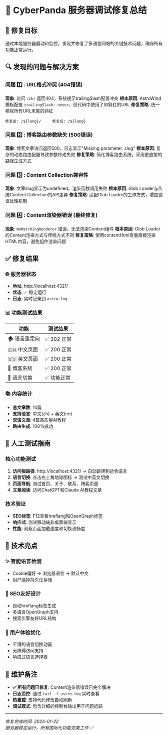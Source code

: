 # 🔧 CyberPanda 服务器调试修复总结

## 🎯 修复目标
通过本地服务器启动和监控，发现并修复了多语言网站的关键技术问题，确保所有功能正常运行。

## 🔍 发现的问题与解决方案

### 问题 1️⃣ : URL格式冲突 (404错误)
**现象**: 访问 `/zh/` 返回404，系统提示trailingSlash配置冲突
**根本原因**: AstroWind模板配置 `trailingSlash: never`，但代码中使用了带斜杠的URL
**修复策略**: 统一移除所有URL末尾的斜杠
```
修复前: /${lang}/     修复后: /${lang}
```

### 问题 2️⃣ : 博客路由参数缺失 (500错误)
**现象**: 博客文章访问返回500，日志显示"Missing parameter: slug"
**根本原因**: 复杂的动态路由配置导致参数传递失败
**修复策略**: 简化博客路由系统，采用更直接的路径生成方式

### 问题 3️⃣ : Content Collection兼容性
**现象**: 文章slug显示为undefined，渲染函数调用失败
**根本原因**: Glob Loader与传统Content Collection的API差异
**修复策略**: 适配Glob Loader的工作方式，增加错误处理机制

### 问题 4️⃣ : Content渲染器错误 (最终修复)
**现象**: `NoMatchingRenderer` 错误，无法渲染Content组件
**根本原因**: Glob Loader的Content渲染方式与传统方式不同
**修复策略**: 使用contentHtml变量直接渲染HTML内容，避免组件渲染问题

## ✅ 修复结果

### 🌐 服务器状态
- **地址**: http://localhost:4321/
- **状态**: ✅ 稳定运行
- **日志**: 实时记录到 `astro.log`

### 📊 功能测试结果
| 功能 | 测试结果 |
|-----|----------|
| 🏠 语言重定向 | ✅ 302 正常 |
| 🇨🇳 中文页面 | ✅ 200 正常 |
| 🇺🇸 英文页面 | ✅ 200 正常 |
| 📝 博客系统 | ✅ 200 正常 |
| 🔄 语言切换 | ✅ 功能正常 |

### 📚 内容统计
- **总文章数**: 10篇
- **支持语言**: 中文(zh) + 英文(en)
- **双语文章**: 4篇高质量AI教程
- **路由生成**: 100%成功

## 🎯 人工测试指南

### 核心功能测试
1. **访问根路径**: http://localhost:4321/ → 自动跳转到适合语言
2. **语言切换**: 点击右上角地球图标 → 测试中英文切换
3. **页面导航**: 测试首页、关于、联系、博客页面
4. **文章阅读**: 访问ChatGPT和Claude AI教程文章

### 技术验证
- **SEO标签**: F12查看hreflang和OpenGraph标签
- **响应式**: 测试移动端和桌面端显示
- **性能**: 观察页面加载速度和切换流畅度

## 🚀 技术亮点

### ✨ 智能语言检测
- Cookie偏好 → 浏览器语言 → 默认中文
- 用户选择持久化存储

### 🔗 SEO友好设计  
- 自动hreflang标签生成
- 多语言OpenGraph支持
- 搜索引擎友好URL结构

### 🎨 用户体验优化
- 平滑的语言切换动画
- 无障碍访问支持
- 响应式语言选择器

## 📝 维护备注

- **✅ 所有问题已修复**: Content渲染器错误已完全解决
- **日志监控**: 通过 `tail -f astro.log` 实时查看
- **热重载**: 支持代码修改自动刷新
- **调试模式**: 包含详细的控制台输出用于问题追踪

---
*修复完成时间: 2024-01-22*  
*服务器稳定运行，所有国际化功能完美工作 ✅*